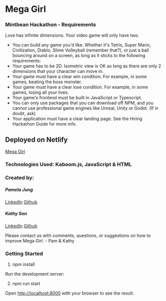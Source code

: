 # Mega Girl

### Mintbean Hackathon - Requirements

Love has infinite dimensions. Your video game will only have two.

- You can build any game you'd like. Whether it's Tetris, Super Mario, Civilization, Diablo, Slime Volleyball (remember that?), or just a ball bouncing around on a screen, as long as it sticks to the following requirements:
- Your game has to be 2D. Isometric view is OK as long as there are only 2 dimensions that your character can move in.
- Your game must have a clear win condition. For example, in some games, beating the boss monster.
- Your game must have a clear lose condition. For example, in some games, losing all your lives.
- Your game's frontend must be built in JavaScript or Typescript.
- You can only use packages that you can download off NPM, and you cannot use professional game engines like Unreal, Unity or Godot. (If in doubt, ask)
- Your application must have a clear landing page. See the Hiring Hackathon Guide for more info.

## Deployed on Netlify

[Mega Girl](https://mega-girl.netlify.app)

### Technologies Used: Kaboom.js, JavaScript & HTML

### Created by:

##### Pamela Jung

[LinkedIn](https://www.linkedin.com/in/pamjung/) [Github](https://github.com/pamify)

##### Kathy Son

[LinkedIn](https://www.linkedin.com/in/kathy-son/) [Github](https://github.com/kson1128)

Please contact us with comments, questions, or suggestions on how to improve Mega Girl. - Pam & Kathy

### Getting Started

1. npm install

Run the development server:

2. npm run start

Open [http://localhost:8000](http://localhost:8000) with your browser to see the result.

